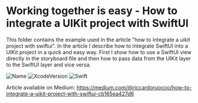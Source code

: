 # Working together is easy - How to integrate a UIKit project with SwiftUI

This folder contains the example used in the article "how to integrate a uikit project with swiftui".
In the article I describe how to integrate SwiftUI into a UIKit project in a quick and easy way.
First I show how to use a SwiftUI view directly in the storyboard file and then how to pass data from the UIKit layer to the SwiftUI layer and vice versa.


![Name](https://badgen.net/badge/RiccardoFrancescoRuocco/WorkingTogetherIsEasy/green?icon=github)
![XcodeVersion](https://badgen.net/badge/XcodeVersion/13.0/green/?icon=apple)
![Swift](https://badgen.net/badge/SwiftVersion/5.5/red/?icon=apple)


Article available on Medium: 
https://medium.com/@riccardoruocco/how-to-integrate-a-uikit-project-with-swiftui-cb165ea427d6
